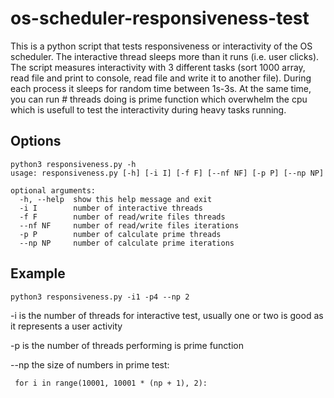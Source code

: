 # os-scheduler-responsiveness-test

This is a python script that tests responsiveness or interactivity of the OS scheduler.
The interactive thread sleeps more than it runs (i.e. user clicks). The script measures
interactivity with 3 different tasks (sort 1000 array, read file and print to console, read file and write it to another file). During each
process it sleeps for random time between 1s-3s. At the same time, you can run # threads doing is prime function which overwhelm the cpu which is usefull
to test the interactivity during heavy tasks running.

## Options

```
python3 responsiveness.py -h 
usage: responsiveness.py [-h] [-i I] [-f F] [--nf NF] [-p P] [--np NP]

optional arguments:
  -h, --help  show this help message and exit
  -i I        number of interactive threads
  -f F        number of read/write files threads
  --nf NF     number of read/write files iterations
  -p P        number of calculate prime threads
  --np NP     number of calculate prime iterations
```


## Example
`python3 responsiveness.py -i1 -p4 --np 2`

-i is the number of threads for interactive test, usually one or two is good as it represents a user activity

-p is the number of threads performing is prime function

--np the size of numbers in prime test:
```
 for i in range(10001, 10001 * (np + 1), 2):
 ```
 
 
 
